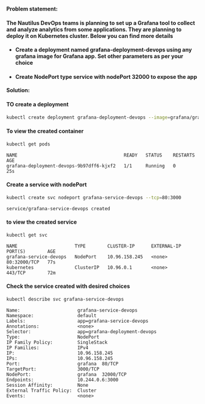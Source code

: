 **Problem statement:**

#### The Nautilus DevOps teams is planning to set up a Grafana tool to collect and analyze analytics from some applications. They are planning to deploy it on Kubernetes cluster. Below you can find more details

- ####  Create a deployment named grafana-deployment-devops using any grafana image for Grafana app. Set other parameters as per your choice

- ####  Create NodePort type service with nodePort 32000 to expose the app

**Solution:**

#### TO create a deployment

```bash
kubectl create deployment grafana-deployment-devops --image=grafana/grafana
```

#### To view the created container

```bash
kubectl get pods
```

```
NAME                                       READY   STATUS    RESTARTS   AGE
grafana-deployment-devops-9b97dff6-kjxf2   1/1     Running   0          25s
```

#### Create a service with nodePort

```bash
kubectl create svc nodeport grafana-service-devops --tcp=80:3000
```

```
service/grafana-service-devops created
```

#### to view the created service

```bash
kubectl get svc
```

```
NAME                     TYPE        CLUSTER-IP      EXTERNAL-IP   PORT(S)        AGE
grafana-service-devops   NodePort    10.96.158.245   <none>        80:32000/TCP   77s
kubernetes               ClusterIP   10.96.0.1       <none>        443/TCP        72m
```

#### Check the service created with desired choices

```bash
kubectl describe svc grafana-service-devops
```

```
Name:                     grafana-service-devops
Namespace:                default
Labels:                   app=grafana-service-devops
Annotations:              <none>
Selector:                 app=grafana-deployment-devops
Type:                     NodePort
IP Family Policy:         SingleStack
IP Families:              IPv4
IP:                       10.96.158.245
IPs:                      10.96.158.245
Port:                     grafana  80/TCP
TargetPort:               3000/TCP
NodePort:                 grafana  32000/TCP
Endpoints:                10.244.0.6:3000
Session Affinity:         None
External Traffic Policy:  Cluster
Events:                   <none>
```

